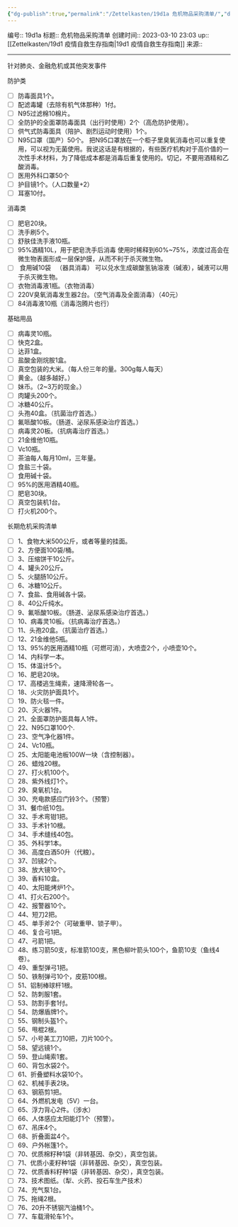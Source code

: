 ```yaml
---
{"dg-publish":true,"permalink":"/Zettelkasten/19d1a 危机物品采购清单/","dgPassFrontmatter":true}
---
```


编号:: 19d1a
标题:: 危机物品采购清单
创建时间:: 2023-03-10 23:03
up:: [[Zettelkasten/19d1 疫情自救生存指南\|19d1 疫情自救生存指南]]
来源:: 

---
针对肺炎、金融危机或其他突发事件

防护类
-   [ ] 防毒面具1个。
-   [ ] 配滤毒罐（去除有机气体那种）1付。
-   [ ] N95过滤棉10棉片。
-   [ ] 全防护的全面罩防毒面具（出行时使用）2个（高危防护使用）。
-   [ ] 供气式防毒面具（陪护、剧烈运动时使用）1个。
-   [ ] N95口罩（国产）50个。
把N95口罩放在一个柜子里臭氧消毒也可以重复使用，可以视为无菌使用。我说这话是有根据的，有些医疗机构对于高价值的一次性手术材料，为了降低成本都是消毒后重复使用的。切记，不要用酒精和乙酸消毒。
-   [ ] 医用外科口罩50个
-   [ ] 护目镜1个。（人口数量+2）
-   [ ] 耳塞10付。

消毒类
-   [ ] 肥皂20块。
-   [ ] 洗手刷5个。
-   [ ] 舒肤佳洗手液10瓶。
-   [ ] 95%酒精10L，用于肥皂洗手后消毒
使用时稀释到60%~75%，浓度过高会在微生物表面形成一层保护膜，从而不利于杀灭微生物。
-   [ ]  食用碱10袋   （器具消毒）
可以兑水生成碳酸氢钠溶液（碱液），碱液可以用于杀灭微生物。
-   [ ] 衣物消毒液1瓶。（衣物消毒）
-   [ ] 220V臭氧消毒发生器2台。（空气消毒及全面消毒）（40元）
-   [ ] 84消毒液10瓶（消毒泡腾片也行）

基础用品
-   [ ] 病毒灵10瓶。
-   [ ] 快克2盒。
-   [ ] 达菲1盒。
-   [ ] 盐酸金刚烷胺1盒。
-   [ ] 真空包装的大米。（每人份三年的量。300g每人每天）
-   [ ] 黄金。（越多越好。）
-   [ ] 妹币。（2~3万的现金。）
-   [ ] 肉罐头200个。
-   [ ] 冰糖40公斤。
-   [ ] 头孢40盒。（抗菌治疗首选。）
-   [ ] 氟哌酸10板。（肠道、泌尿系感染治疗首选。）
-   [ ] 病毒灵20板。（抗病毒治疗首选。）
-   [ ] 21金维他10瓶。
-   [ ] Vc10瓶。
-   [ ] 茶油每人每月10ml，三年量。
-   [ ] 食盐三十袋。
-   [ ] 食用碱十袋。
-   [ ] 95%的医用酒精40瓶。
-   [ ] 肥皂30块。
-   [ ] 真空包装机1台。
-   [ ] 打火机200个。

长期危机采购清单
-   [ ] 1、食物大米500公斤，或者等量的挂面。
-   [ ] 2、方便面100袋/桶。
-   [ ] 3、压缩饼干10公斤。
-   [ ] 4、罐头20公斤。
-   [ ] 5、火腿肠10公斤。
-   [ ] 6、冰糖10公斤。
-   [ ] 7、食盐、食用碱各十袋。
-   [ ] 8、40公斤纯水。
-   [ ] 9、氟哌酸10板。（肠道、泌尿系感染治疗首选。）
-   [ ] 10、病毒灵10板。（抗病毒治疗首选。）
-   [ ] 11、头孢20盒。（抗菌治疗首选。）
-   [ ] 12、21金维他5瓶。
-   [ ] 13、95%的医用酒精10瓶（可燃可消），大喷壶2个，小喷壶10个。
-   [ ] 14、内科学一本。
-   [ ] 15、体温计5个。
-   [ ] 16、肥皂20块。
-   [ ] 17、高楼逃生绳索，速降滑轮各一。
-   [ ] 18、火灾防护面具1个。
-   [ ] 19、防火毯一件。
-   [ ] 20、灭火器1件。
-   [ ] 21、全面罩防护面具每人1件。
-   [ ] 22、N95口罩100个.
-   [ ] 23、空气净化器1件。
-   [ ] 24、Vc10瓶。
-   [ ] 25、太阳能电池板100W一块（含控制器）。
-   [ ] 26、蜡烛20根。
-   [ ] 27、打火机100个。
-   [ ] 28、紫外线灯1个。
-   [ ] 29、臭氧机1台。
-   [ ] 30、充电款感应门铃3个。（预警）
-   [ ] 31、餐巾纸10包。
-   [ ] 32、手术弯钳1把。
-   [ ] 33、手术针10根。
-   [ ] 34、手术缝线40包。
-   [ ] 35、外科学1本。
-   [ ] 36、高度白酒50升（代粮）。
-   [ ] 37、凹镜2个。
-   [ ] 38、放大镜10个。
-   [ ] 39、香料10盒。
-   [ ] 40、太阳能烤炉1个。
-   [ ] 41、打火石200个。
-   [ ] 42、报警器10个。
-   [ ] 44、短刀2把。
-   [ ] 45、单手斧2个（可破重甲、锁子甲）。
-   [ ] 46、复合弓1把。
-   [ ] 47、弓箭1把。
-   [ ] 48、练习箭50支，标准箭100支，黑色柳叶箭头100个，鱼箭10支（鱼线4卷）。
-   [ ] 49、重型弹弓1把。
-   [ ] 50、铁制弹弓10个，皮筋100根。
-   [ ] 51、铝制棒球杆1根。
-   [ ] 52、防刺服1套。
-   [ ] 53、防割手套1付。
-   [ ] 54、防爆盾牌1个。
-   [ ] 55、钢制头盔1个。
-   [ ] 56、甩棍2根。
-   [ ] 57、小号美工刀10把，刀片100个。
-   [ ] 58、望远镜1个。
-   [ ] 59、登山绳索1套。
-   [ ] 60、背包水袋2个。
-   [ ] 61、折叠塑料水袋10个。
-   [ ] 62、机械手表2块。
-   [ ] 63、钢筋剪1把。
-   [ ] 64、外燃机发电（5V）一台。
-   [ ] 65、浮力背心2件。（涉水）
-   [ ] 66、人体感应太阳能灯1个（预警）。
-   [ ] 67、吊床4个。
-   [ ] 68、折叠面盆4个。
-   [ ] 69、户外帐篷1个。
-   [ ] 70、优质棉籽种1袋（非转基因、杂交），真空包装。
-   [ ] 71、优质小麦籽种1袋（非转基因、杂交），真空包装。
-   [ ] 72、优质香料籽种1袋（非转基因、杂交），真空包装。
-   [ ] 73、技术图纸。（犁、火药、投石车生产技术）
-   [ ] 74、充气泵1台。
-   [ ] 75、拖绳2根。
-   [ ] 76、20升不锈钢汽油桶1个。
-   [ ] 77、车载滑轮车1个。